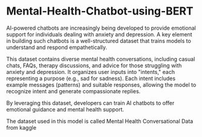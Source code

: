 # Mental-Health-Chatbot-using-BERT
AI-powered chatbots are increasingly being developed to provide emotional support for individuals dealing with anxiety and depression. A key element in building such chatbots is a well-structured dataset that trains models to understand and respond empathetically.

This dataset contains diverse mental health conversations, including casual chats, FAQs, therapy discussions, and advice for those struggling with anxiety and depression. It organizes user inputs into "intents," each representing a purpose (e.g., sad for sadness). Each intent includes example messages (patterns) and suitable responses, allowing the model to recognize intent and generate compassionate replies.

By leveraging this dataset, developers can train AI chatbots to offer emotional guidance and mental health support.

The dataset used in this model is called Mental Health Conversational Data from kaggle
